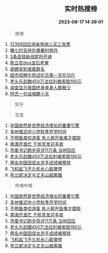 <div align="center"><h2>实时热搜榜</h2><h4>2023-08-17 14:39:01</h4></div>

> 微博  

1. [12306回应母亲带病儿买三张票](https://s.weibo.com/weibo?q=%2312306%E5%9B%9E%E5%BA%94%E6%AF%8D%E4%BA%B2%E5%B8%A6%E7%97%85%E5%84%BF%E4%B9%B0%E4%B8%89%E5%BC%A0%E7%A5%A8%23&t=31&band_rank=1&Refer=top)<br />
2. [曝七时吉祥抄袭秦时明月](https://s.weibo.com/weibo?q=%23%E6%9B%9D%E4%B8%83%E6%97%B6%E5%90%89%E7%A5%A5%E6%8A%84%E8%A2%AD%E7%A7%A6%E6%97%B6%E6%98%8E%E6%9C%88%23&t=31&band_rank=2&Refer=top)<br />
3. [3条高铁新线即将开通](https://s.weibo.com/weibo?q=%233%E6%9D%A1%E9%AB%98%E9%93%81%E6%96%B0%E7%BA%BF%E5%8D%B3%E5%B0%86%E5%BC%80%E9%80%9A%23&t=31&band_rank=3&Refer=top)<br />
4. [陈立农diss宝石老舅](https://s.weibo.com/weibo?q=%23%E9%99%88%E7%AB%8B%E5%86%9Cdiss%E5%AE%9D%E7%9F%B3%E8%80%81%E8%88%85%23&t=31&band_rank=4&Refer=top)<br />
5. [谢娜吴昕维嘉群名](https://s.weibo.com/weibo?q=%E8%B0%A2%E5%A8%9C%E5%90%B4%E6%98%95%E7%BB%B4%E5%98%89%E7%BE%A4%E5%90%8D&t=31&band_rank=5&Refer=top)<br />
6. [超市招聘牛肉试吃员需一天吃10斤](https://s.weibo.com/weibo?q=%23%E8%B6%85%E5%B8%82%E6%8B%9B%E8%81%98%E7%89%9B%E8%82%89%E8%AF%95%E5%90%83%E5%91%98%E9%9C%80%E4%B8%80%E5%A4%A9%E5%90%8310%E6%96%A4%23&t=31&band_rank=6&Refer=top)<br />
7. [老头乐刮蹭450万法拉利被索赔190元](https://s.weibo.com/weibo?q=%23%E8%80%81%E5%A4%B4%E4%B9%90%E5%88%AE%E8%B9%AD450%E4%B8%87%E6%B3%95%E6%8B%89%E5%88%A9%E8%A2%AB%E7%B4%A2%E8%B5%94190%E5%85%83%23&t=31&band_rank=7&Refer=top)<br />
8. [调查显示我国终身单身人群极少](https://s.weibo.com/weibo?q=%23%E8%B0%83%E6%9F%A5%E6%98%BE%E7%A4%BA%E6%88%91%E5%9B%BD%E7%BB%88%E8%BA%AB%E5%8D%95%E8%BA%AB%E4%BA%BA%E7%BE%A4%E6%9E%81%E5%B0%91%23&t=31&band_rank=8&Refer=top)<br />
9. [阿念一句话喊醒小夭](https://s.weibo.com/weibo?q=%23%E9%98%BF%E5%BF%B5%E4%B8%80%E5%8F%A5%E8%AF%9D%E5%96%8A%E9%86%92%E5%B0%8F%E5%A4%AD%23&t=31&band_rank=9&Refer=top)<br />

> 知乎  


> 百度  

1. [中国依然是世界经济增长的重要引擎](https://www.baidu.com/s?wd=%E4%B8%AD%E5%9B%BD%E4%BE%9D%E7%84%B6%E6%98%AF%E4%B8%96%E7%95%8C%E7%BB%8F%E6%B5%8E%E5%A2%9E%E9%95%BF%E7%9A%84%E9%87%8D%E8%A6%81%E5%BC%95%E6%93%8E&sa=fyb_news&rsv_dl=fyb_news)<br />
2. [多地推迟中小学秋季开学时间](https://www.baidu.com/s?wd=%E5%A4%9A%E5%9C%B0%E6%8E%A8%E8%BF%9F%E4%B8%AD%E5%B0%8F%E5%AD%A6%E7%A7%8B%E5%AD%A3%E5%BC%80%E5%AD%A6%E6%97%B6%E9%97%B4&sa=fyb_news&rsv_dl=fyb_news)<br />
3. [不明鱼类咬游客 有人掰开鱼嘴才摆脱](https://www.baidu.com/s?wd=%E4%B8%8D%E6%98%8E%E9%B1%BC%E7%B1%BB%E5%92%AC%E6%B8%B8%E5%AE%A2+%E6%9C%89%E4%BA%BA%E6%8E%B0%E5%BC%80%E9%B1%BC%E5%98%B4%E6%89%8D%E6%91%86%E8%84%B1&sa=fyb_news&rsv_dl=fyb_news)<br />
4. [南海开渔忙 千帆竞发迎丰收](https://www.baidu.com/s?wd=%E5%8D%97%E6%B5%B7%E5%BC%80%E6%B8%94%E5%BF%99+%E5%8D%83%E5%B8%86%E7%AB%9E%E5%8F%91%E8%BF%8E%E4%B8%B0%E6%94%B6&sa=fyb_news&rsv_dl=fyb_news)<br />
5. [市委书记跑步获评11万条 当地回应](https://www.baidu.com/s?wd=%E5%B8%82%E5%A7%94%E4%B9%A6%E8%AE%B0%E8%B7%91%E6%AD%A5%E8%8E%B7%E8%AF%8411%E4%B8%87%E6%9D%A1+%E5%BD%93%E5%9C%B0%E5%9B%9E%E5%BA%94&sa=fyb_news&rsv_dl=fyb_news)<br />
6. [老头乐刮蹭450万法拉利被索赔190元](https://www.baidu.com/s?wd=%E8%80%81%E5%A4%B4%E4%B9%90%E5%88%AE%E8%B9%AD450%E4%B8%87%E6%B3%95%E6%8B%89%E5%88%A9%E8%A2%AB%E7%B4%A2%E8%B5%94190%E5%85%83&sa=fyb_news&rsv_dl=fyb_news)<br />
7. [两名中国田径女选手成绩被移除](https://www.baidu.com/s?wd=%E4%B8%A4%E5%90%8D%E4%B8%AD%E5%9B%BD%E7%94%B0%E5%BE%84%E5%A5%B3%E9%80%89%E6%89%8B%E6%88%90%E7%BB%A9%E8%A2%AB%E7%A7%BB%E9%99%A4&sa=fyb_news&rsv_dl=fyb_news)<br />
8. [飞机起飞不久机长心脏骤停](https://www.baidu.com/s?wd=%E9%A3%9E%E6%9C%BA%E8%B5%B7%E9%A3%9E%E4%B8%8D%E4%B9%85%E6%9C%BA%E9%95%BF%E5%BF%83%E8%84%8F%E9%AA%A4%E5%81%9C&sa=fyb_news&rsv_dl=fyb_news)<br />
9. [布兰妮决定与丈夫山姆离婚](https://www.baidu.com/s?wd=%E5%B8%83%E5%85%B0%E5%A6%AE%E5%86%B3%E5%AE%9A%E4%B8%8E%E4%B8%88%E5%A4%AB%E5%B1%B1%E5%A7%86%E7%A6%BB%E5%A9%9A&sa=fyb_news&rsv_dl=fyb_news)<br />

> 哔哩哔哩  

1. [中国依然是世界经济增长的重要引擎](https://www.baidu.com/s?wd=%E4%B8%AD%E5%9B%BD%E4%BE%9D%E7%84%B6%E6%98%AF%E4%B8%96%E7%95%8C%E7%BB%8F%E6%B5%8E%E5%A2%9E%E9%95%BF%E7%9A%84%E9%87%8D%E8%A6%81%E5%BC%95%E6%93%8E&sa=fyb_news&rsv_dl=fyb_news)<br />
2. [多地推迟中小学秋季开学时间](https://www.baidu.com/s?wd=%E5%A4%9A%E5%9C%B0%E6%8E%A8%E8%BF%9F%E4%B8%AD%E5%B0%8F%E5%AD%A6%E7%A7%8B%E5%AD%A3%E5%BC%80%E5%AD%A6%E6%97%B6%E9%97%B4&sa=fyb_news&rsv_dl=fyb_news)<br />
3. [不明鱼类咬游客 有人掰开鱼嘴才摆脱](https://www.baidu.com/s?wd=%E4%B8%8D%E6%98%8E%E9%B1%BC%E7%B1%BB%E5%92%AC%E6%B8%B8%E5%AE%A2+%E6%9C%89%E4%BA%BA%E6%8E%B0%E5%BC%80%E9%B1%BC%E5%98%B4%E6%89%8D%E6%91%86%E8%84%B1&sa=fyb_news&rsv_dl=fyb_news)<br />
4. [南海开渔忙 千帆竞发迎丰收](https://www.baidu.com/s?wd=%E5%8D%97%E6%B5%B7%E5%BC%80%E6%B8%94%E5%BF%99+%E5%8D%83%E5%B8%86%E7%AB%9E%E5%8F%91%E8%BF%8E%E4%B8%B0%E6%94%B6&sa=fyb_news&rsv_dl=fyb_news)<br />
5. [市委书记跑步获评11万条 当地回应](https://www.baidu.com/s?wd=%E5%B8%82%E5%A7%94%E4%B9%A6%E8%AE%B0%E8%B7%91%E6%AD%A5%E8%8E%B7%E8%AF%8411%E4%B8%87%E6%9D%A1+%E5%BD%93%E5%9C%B0%E5%9B%9E%E5%BA%94&sa=fyb_news&rsv_dl=fyb_news)<br />
6. [老头乐刮蹭450万法拉利被索赔190元](https://www.baidu.com/s?wd=%E8%80%81%E5%A4%B4%E4%B9%90%E5%88%AE%E8%B9%AD450%E4%B8%87%E6%B3%95%E6%8B%89%E5%88%A9%E8%A2%AB%E7%B4%A2%E8%B5%94190%E5%85%83&sa=fyb_news&rsv_dl=fyb_news)<br />
7. [两名中国田径女选手成绩被移除](https://www.baidu.com/s?wd=%E4%B8%A4%E5%90%8D%E4%B8%AD%E5%9B%BD%E7%94%B0%E5%BE%84%E5%A5%B3%E9%80%89%E6%89%8B%E6%88%90%E7%BB%A9%E8%A2%AB%E7%A7%BB%E9%99%A4&sa=fyb_news&rsv_dl=fyb_news)<br />
8. [飞机起飞不久机长心脏骤停](https://www.baidu.com/s?wd=%E9%A3%9E%E6%9C%BA%E8%B5%B7%E9%A3%9E%E4%B8%8D%E4%B9%85%E6%9C%BA%E9%95%BF%E5%BF%83%E8%84%8F%E9%AA%A4%E5%81%9C&sa=fyb_news&rsv_dl=fyb_news)<br />
9. [布兰妮决定与丈夫山姆离婚](https://www.baidu.com/s?wd=%E5%B8%83%E5%85%B0%E5%A6%AE%E5%86%B3%E5%AE%9A%E4%B8%8E%E4%B8%88%E5%A4%AB%E5%B1%B1%E5%A7%86%E7%A6%BB%E5%A9%9A&sa=fyb_news&rsv_dl=fyb_news)<br />
